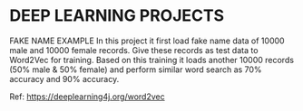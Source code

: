 # DEEP LEARNING PROJECTS
FAKE NAME EXAMPLE
In this project it first load fake name data of 10000 male and 10000 female records. Give these records as test data to Word2Vec for training.
Based on this training it loads another 10000 records (50% male & 50% female) and perform similar word search as 70% accuracy and 90% accuracy.

Ref: https://deeplearning4j.org/word2vec


